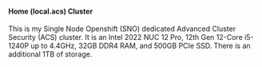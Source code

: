 #### Home (local.acs) Cluster

This is my Single Node Openshift (SNO) dedicated Advanced Cluster Security (ACS) cluster. It is an Intel 2022 NUC 12 Pro, 12th Gen 12-Core i5-1240P up to 4.4GHz, 32GB DDR4 RAM, and 500GB PCIe SSD. There is an additional 1TB of storage.